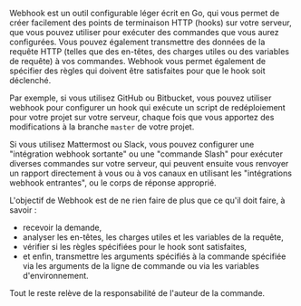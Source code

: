 Webhook est un outil configurable léger écrit en Go, qui vous permet de créer facilement des points de terminaison HTTP (hooks) sur votre serveur, que vous pouvez utiliser pour exécuter des commandes que vous aurez configurées. Vous pouvez également transmettre des données de la requête HTTP (telles que des en-têtes, des charges utiles ou des variables de requête) à vos commandes. Webhook vous permet également de spécifier des règles qui doivent être satisfaites pour que le hook soit déclenché.

Par exemple, si vous utilisez GitHub ou Bitbucket, vous pouvez utiliser webhook pour configurer un hook qui exécute un script de redéploiement pour votre projet sur votre serveur, chaque fois que vous apportez des modifications à la branche `master` de votre projet.

Si vous utilisez Mattermost ou Slack, vous pouvez configurer une "intégration webhook sortante" ou une "commande Slash" pour exécuter diverses commandes sur votre serveur, qui peuvent ensuite vous renvoyer un rapport directement à vous ou à vos canaux en utilisant les "intégrations webhook entrantes", ou le corps de réponse approprié.

L'objectif de Webhook est de ne rien faire de plus que ce qu'il doit faire, à savoir :

- recevoir la demande,
- analyser les en-têtes, les charges utiles et les variables de la requête,
- vérifier si les règles spécifiées pour le hook sont satisfaites,
- et enfin, transmettre les arguments spécifiés à la commande spécifiée via les arguments de la ligne de commande ou via les variables d'environnement.

Tout le reste relève de la responsabilité de l'auteur de la commande.
